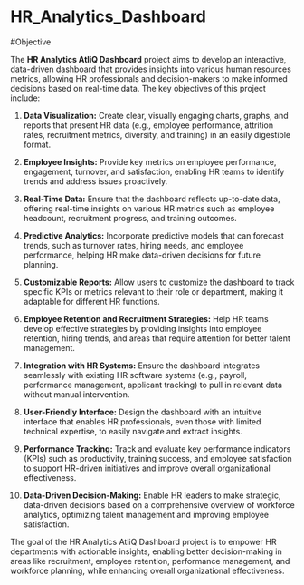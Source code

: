 # HR_Analytics_Dashboard
#Objective

The **HR Analytics AtliQ Dashboard** project aims to develop an interactive, data-driven dashboard that provides insights into various human resources metrics, allowing HR professionals and decision-makers to make informed decisions based on real-time data. The key objectives of this project include:

1. **Data Visualization:** Create clear, visually engaging charts, graphs, and reports that present HR data (e.g., employee performance, attrition rates, recruitment metrics, diversity, and training) in an easily digestible format.

2. **Employee Insights:** Provide key metrics on employee performance, engagement, turnover, and satisfaction, enabling HR teams to identify trends and address issues proactively.

3. **Real-Time Data:** Ensure that the dashboard reflects up-to-date data, offering real-time insights on various HR metrics such as employee headcount, recruitment progress, and training outcomes.

4. **Predictive Analytics:** Incorporate predictive models that can forecast trends, such as turnover rates, hiring needs, and employee performance, helping HR make data-driven decisions for future planning.

5. **Customizable Reports:** Allow users to customize the dashboard to track specific KPIs or metrics relevant to their role or department, making it adaptable for different HR functions.

6. **Employee Retention and Recruitment Strategies:** Help HR teams develop effective strategies by providing insights into employee retention, hiring trends, and areas that require attention for better talent management.

7. **Integration with HR Systems:** Ensure the dashboard integrates seamlessly with existing HR software systems (e.g., payroll, performance management, applicant tracking) to pull in relevant data without manual intervention.

8. **User-Friendly Interface:** Design the dashboard with an intuitive interface that enables HR professionals, even those with limited technical expertise, to easily navigate and extract insights.

9. **Performance Tracking:** Track and evaluate key performance indicators (KPIs) such as productivity, training success, and employee satisfaction to support HR-driven initiatives and improve overall organizational effectiveness.

10. **Data-Driven Decision-Making:** Enable HR leaders to make strategic, data-driven decisions based on a comprehensive overview of workforce analytics, optimizing talent management and improving employee satisfaction.

The goal of the HR Analytics AtliQ Dashboard project is to empower HR departments with actionable insights, enabling better decision-making in areas like recruitment, employee retention, performance management, and workforce planning, while enhancing overall organizational effectiveness.
